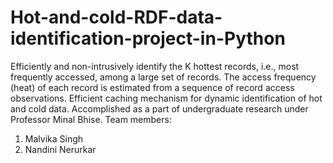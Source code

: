 # Hot-and-cold-RDF-data-identification-project-in-Python
Efficiently and non-intrusively identify the K hottest records, i.e., most frequently accessed, among a large set of records. The access frequency (heat) of each record is estimated from a sequence of record access observations. Efficient caching mechanism for dynamic identification of hot and cold data.
Accomplished as a part of undergraduate research under Professor Minal Bhise.
Team members:
1. Malvika Singh
2. Nandini Nerurkar

